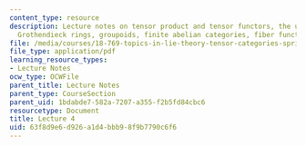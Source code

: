 ```yaml
---
content_type: resource
description: Lecture notes on tensor product and tensor functors, the unit object,
  Grothendieck rings, groupoids, finite abelian categories, fiber functors, and coalgebras.
file: /media/courses/18-769-topics-in-lie-theory-tensor-categories-spring-2009/63f8d9e6d926a1d4bbb98f9b7790c6f6_MIT18_769S09_lec04.pdf
file_type: application/pdf
learning_resource_types:
- Lecture Notes
ocw_type: OCWFile
parent_title: Lecture Notes
parent_type: CourseSection
parent_uid: 1bdabde7-582a-7207-a355-f2b5fd84cbc6
resourcetype: Document
title: Lecture 4
uid: 63f8d9e6-d926-a1d4-bbb9-8f9b7790c6f6
---
```

